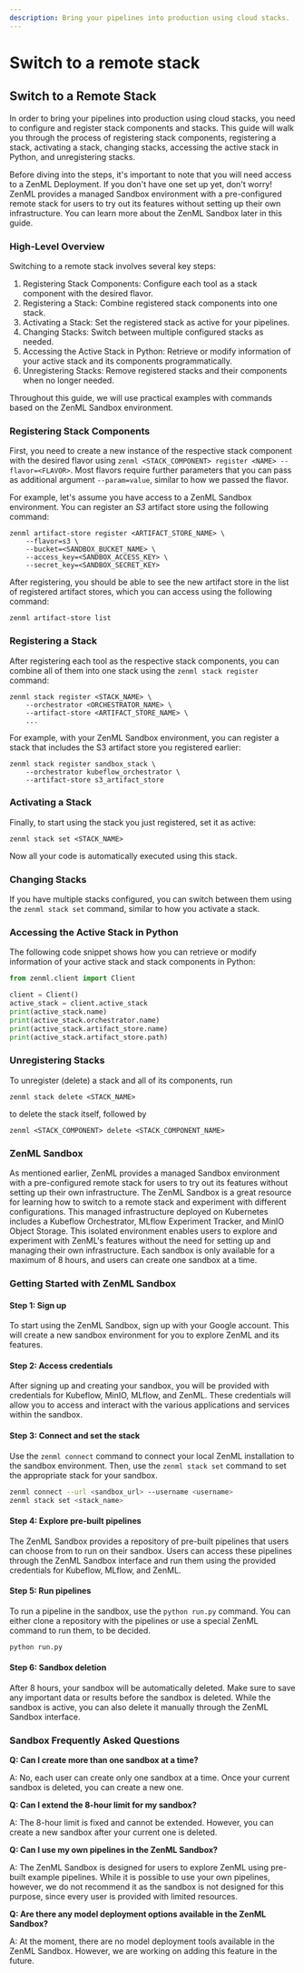 ```yaml
---
description: Bring your pipelines into production using cloud stacks.
---
```


# Switch to a remote stack

## Switch to a Remote Stack

In order to bring your pipelines into production using cloud stacks, you need to configure and register stack components and stacks. This guide will walk you through the process of registering stack components, registering a stack, activating a stack, changing stacks, accessing the active stack in Python, and unregistering stacks.

Before diving into the steps, it's important to note that you will need access to a ZenML Deployment. If you don't have one set up yet, don't worry! ZenML provides a managed Sandbox environment with a pre-configured remote stack for users to try out its features without setting up their own infrastructure. You can learn more about the ZenML Sandbox later in this guide.

### High-Level Overview

Switching to a remote stack involves several key steps:

1. Registering Stack Components: Configure each tool as a stack component with the desired flavor.
2. Registering a Stack: Combine registered stack components into one stack.
3. Activating a Stack: Set the registered stack as active for your pipelines.
4. Changing Stacks: Switch between multiple configured stacks as needed.
5. Accessing the Active Stack in Python: Retrieve or modify information of your active stack and its components programmatically.
6. Unregistering Stacks: Remove registered stacks and their components when no longer needed.

Throughout this guide, we will use practical examples with commands based on the ZenML Sandbox environment.

### Registering Stack Components

First, you need to create a new instance of the respective stack component with the desired flavor using `zenml <STACK_COMPONENT> register <NAME> --flavor=<FLAVOR>`. Most flavors require further parameters that you can pass as additional argument `--param=value`, similar to how we passed the flavor.

For example, let's assume you have access to a ZenML Sandbox environment. You can register an _S3_ artifact store using the following command:

```shell
zenml artifact-store register <ARTIFACT_STORE_NAME> \
    --flavor=s3 \
    --bucket=<SANDBOX_BUCKET_NAME> \
    --access_key=<SANDBOX_ACCESS_KEY> \
    --secret_key=<SANDBOX_SECRET_KEY>
```

After registering, you should be able to see the new artifact store in the list of registered artifact stores, which you can access using the following command:

```shell
zenml artifact-store list
```

### Registering a Stack

After registering each tool as the respective stack components, you can combine all of them into one stack using the `zenml stack register` command:

```shell
zenml stack register <STACK_NAME> \
    --orchestrator <ORCHESTRATOR_NAME> \
    --artifact-store <ARTIFACT_STORE_NAME> \
    ...
```

For example, with your ZenML Sandbox environment, you can register a stack that includes the S3 artifact store you registered earlier:

```shell
zenml stack register sandbox_stack \
    --orchestrator kubeflow_orchestrator \
    --artifact-store s3_artifact_store
```

### Activating a Stack

Finally, to start using the stack you just registered, set it as active:

```shell
zenml stack set <STACK_NAME>
```

Now all your code is automatically executed using this stack.

### Changing Stacks

If you have multiple stacks configured, you can switch between them using the `zenml stack set` command, similar to how you activate a stack.

### Accessing the Active Stack in Python

The following code snippet shows how you can retrieve or modify information of your active stack and stack components in Python:

```python
from zenml.client import Client

client = Client()
active_stack = client.active_stack
print(active_stack.name)
print(active_stack.orchestrator.name)
print(active_stack.artifact_store.name)
print(active_stack.artifact_store.path)
```

### Unregistering Stacks

To unregister (delete) a stack and all of its components, run

```shell
zenml stack delete <STACK_NAME>
```

to delete the stack itself, followed by

```shell
zenml <STACK_COMPONENT> delete <STACK_COMPONENT_NAME>
```

### ZenML Sandbox

As mentioned earlier, ZenML provides a managed Sandbox environment with a pre-configured remote stack for users to try out its features without setting up their own infrastructure. The ZenML Sandbox is a great resource for learning how to switch to a remote stack and experiment with different configurations. This managed infrastructure deployed on Kubernetes includes a Kubeflow Orchestrator, MLflow Experiment Tracker, and MinIO Object Storage. This isolated environment enables users to explore and experiment with ZenML's features without the need for setting up and managing their own infrastructure. Each sandbox is only available for a maximum of 8 hours, and users can create one sandbox at a time.

### Getting Started with ZenML Sandbox

#### Step 1: Sign up

To start using the ZenML Sandbox, sign up with your Google account. This will create a new sandbox environment for you to explore ZenML and its features.

#### Step 2: Access credentials

After signing up and creating your sandbox, you will be provided with credentials for Kubeflow, MinIO, MLflow, and ZenML. These credentials will allow you to access and interact with the various applications and services within the sandbox.

#### Step 3: Connect and set the stack

Use the `zenml connect` command to connect your local ZenML installation to the sandbox environment. Then, use the `zenml stack set` command to set the appropriate stack for your sandbox.

```bash
zenml connect --url <sandbox_url> --username <username>
zenml stack set <stack_name>
```

#### Step 4: Explore pre-built pipelines

The ZenML Sandbox provides a repository of pre-built pipelines that users can choose from to run on their sandbox. Users can access these pipelines through the ZenML Sandbox interface and run them using the provided credentials for Kubeflow, MLflow, and ZenML.

#### Step 5: Run pipelines

To run a pipeline in the sandbox, use the `python run.py` command. You can either clone a repository with the pipelines or use a special ZenML command to run them, to be decided.

```bash
python run.py
```

#### Step 6: Sandbox deletion

After 8 hours, your sandbox will be automatically deleted. Make sure to save any important data or results before the sandbox is deleted. While the sandbox is active, you can also delete it manually through the ZenML Sandbox interface.

### Sandbox Frequently Asked Questions

**Q: Can I create more than one sandbox at a time?**

A: No, each user can create only one sandbox at a time. Once your current sandbox is deleted, you can create a new one.

**Q: Can I extend the 8-hour limit for my sandbox?**

A: The 8-hour limit is fixed and cannot be extended. However, you can create a new sandbox after your current one is deleted.

**Q: Can I use my own pipelines in the ZenML Sandbox?**

A: The ZenML Sandbox is designed for users to explore ZenML using pre-built example pipelines. While it is possible to use your own pipelines, however, we do not recommend it as the sandbox is not designed for this purpose, since every user is provided with limited resources.

**Q: Are there any model deployment options available in the ZenML Sandbox?**

A: At the moment, there are no model deployment tools available in the ZenML Sandbox. However, we are working on adding this feature in the future.
